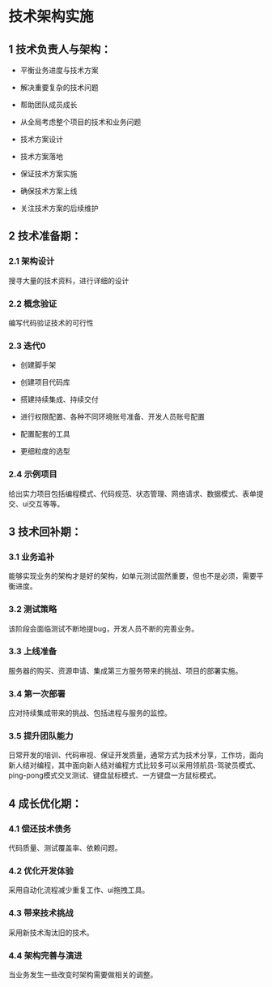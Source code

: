 # 技术架构实施

## 1 技术负责人与架构：

- 平衡业务进度与技术方案

- 解决重要复杂的技术问题

- 帮助团队成员成长

- 从全局考虑整个项目的技术和业务问题

- 技术方案设计

- 技术方案落地

- 保证技术方案实施

- 确保技术方案上线

- 关注技术方案的后续维护

## 2 技术准备期：

### 2.1 架构设计

搜寻大量的技术资料，进行详细的设计

### 2.2 概念验证

编写代码验证技术的可行性

### 2.3 迭代0

- 创建脚手架

- 创建项目代码库

- 搭建持续集成、持续交付

- 进行权限配置、各种不同环境账号准备、开发人员账号配置

- 配置配套的工具

- 更细粒度的选型

### 2.4 示例项目

给出实力项目包括编程模式、代码规范、状态管理、网络请求、数据模式、表单提交、ui交互等等。

## 3 技术回补期：

### 3.1 业务追补

能够实现业务的架构才是好的架构，如单元测试固然重要，但也不是必须，需要平衡进度。

### 3.2 测试策略

该阶段会面临测试不断地提bug，开发人员不断的完善业务。

### 3.3 上线准备

服务器的购买、资源申请、集成第三方服务带来的挑战、项目的部署实施。

### 3.4 第一次部署

应对持续集成带来的挑战、包括进程与服务的监控。

### 3.5 提升团队能力

日常开发的培训、代码审视、保证开发质量，通常方式为技术分享，工作坊，面向新人结对编程，其中面向新人结对编程方式比较多可以采用领航员-驾驶员模式、ping-pong模式交叉测试、键盘鼠标模式、一方键盘一方鼠标模式。

## 4 成长优化期：

### 4.1 偿还技术债务

代码质量、测试覆盖率、依赖问题。

### 4.2 优化开发体验

采用自动化流程减少重复工作、ui拖拽工具。

### 4.3 带来技术挑战

采用新技术淘汰旧的技术。

### 4.4 架构完善与演进

当业务发生一些改变时架构需要做相关的调整。
